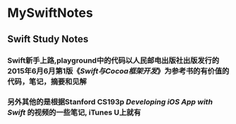 # MySwiftNotes

## Swift Study Notes

### Swift新手上路,playground中的代码以人民邮电出版社出版发行的2015年6月6月第1版《*Swift与Cocoa框架开发*》为参考书的有价值的代码，笔记，摘要和见解
### 另外其他的是根据Stanford CS193p *Developing iOS App with Swift* 的视频的一些笔记, iTunes U上就有
